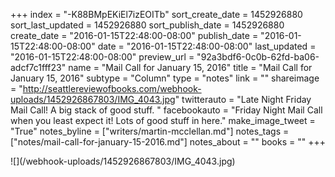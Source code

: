+++
index = "-K88BMpEKiEl7izEOITb"
sort_create_date = 1452926880
sort_last_updated = 1452926880
sort_publish_date = 1452926880
create_date = "2016-01-15T22:48:00-08:00"
publish_date = "2016-01-15T22:48:00-08:00"
date = "2016-01-15T22:48:00-08:00"
last_updated = "2016-01-15T22:48:00-08:00"
preview_url = "92a3bdf6-0c0b-62fd-ba06-adcf7c1fff23"
name = "Mail Call for January 15, 2016"
title = "Mail Call for January 15, 2016"
subtype = "Column"
type = "notes"
link = ""
shareimage = "http://seattlereviewofbooks.com/webhook-uploads/1452926867803/IMG_4043.jpg"
twitterauto = "Late Night Friday Mail Call! A big stack of good stuff. "
facebookauto = "Friday Night Mail Call when you least expect it! Lots of good stuff in here."
make_image_tweet = "True"
notes_byline = ["writers/martin-mcclellan.md"]
notes_tags = ["notes/mail-call-for-january-15-2016.md"]
notes_about = ""
books = ""
+++
<p class="image">![](/webhook-uploads/1452926867803/IMG_4043.jpg)</p>
